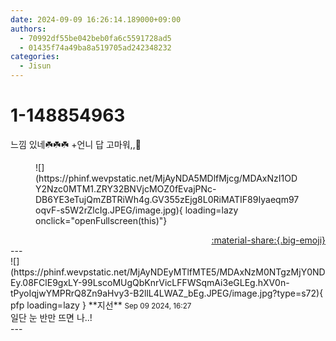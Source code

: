 ```yaml
---
date: 2024-09-09 16:26:14.189000+09:00
authors:
  - 70992df55be042beb0fa6c5591728ad5
  - 01435f74a49ba8a519705ad242348232
categories:
  - Jisun
---
```


# 1-148854963

<div class="post-container" markdown="1">
<div class="content-container md-sidebar__scrollwrap" markdown="1">

느낌 있네☘️☘️☘️ +언니 답 고마워,,💓
<figure markdown="1">
![](https://phinf.wevpstatic.net/MjAyNDA5MDlfMjcg/MDAxNzI1ODY2Nzc0MTM1.ZRY32BNVjcMOZ0fEvajPNc-DB6YE3eTujQmZBTRiWh4g.GV355zEjg8L0RiMATIF89Iyaeqm97oqvF-s5W2rZlcIg.JPEG/image.jpg){ loading=lazy onclick="openFullscreen(this)"}
</figure>


</div>
</div>

<div style="text-align: right;" markdown="1">
<a href="https://weverse.io/fromis9/fanpost/1-148854963" style="text-align: right;">:material-share:{.big-emoji}</a>
</div>
---

<div class="comments-container md-sidebar__scrollwrap" markdown="1">
<div class="comment" markdown="1">
<div class='id-container' markdown="1">
![](https://phinf.wevpstatic.net/MjAyNDEyMTlfMTE5/MDAxNzM0NTgzMjY0NDEy.08FClE9gxLY-99LscoMUgQbKnrVicLFFWSqmAi3eGLEg.hXV0n-tPyoIqjwYMPRrQ8Zn9aHvy3-B2llL4LWAZ_bEg.JPEG/image.jpg?type=s72){ pfp loading=lazy }
**<span class="artist">지선</span>** <small>Sep 09 2024, 16:27</small><br>
</div>
<div class='comment-body' markdown="1">
일단 눈 반만 뜨면 나..!
</div>
</div>
</div>
---

